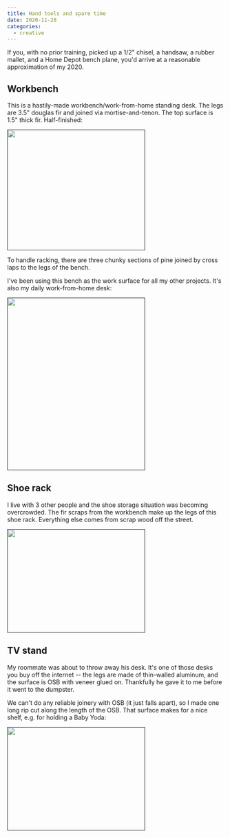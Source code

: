 ```yaml
---
title: Hand tools and spare time
date: 2020-11-28
categories:
  - creative
---
```


If you, with no prior training, picked up a 1/2" chisel, a handsaw, a rubber mallet, and a Home Depot bench plane, you'd arrive at a reasonable approximation of my 2020.

## Workbench

This is a hastily-made workbench/work-from-home standing desk. The legs are 3.5" douglas fir and joined via mortise-and-tenon. The top surface is 1.5" thick fir. Half-finished:

[<img src="/img/wood/1.jpg" style="width:320px;height:280px;">]()

To handle racking, there are three chunky sections of pine joined by cross laps to the legs of the bench.

I've been using this bench as the work surface for all my other projects. It's also my daily work-from-home desk:

[<img src="/img/wood/3.jpg" style="width:320px;height:400px;">]()

## Shoe rack

I live with 3 other people and the shoe storage situation was becoming overcrowded. The fir scraps from the workbench make up the legs of this shoe rack. Everything else comes from scrap wood off the street.

[<img src="/img/wood/4.jpg" style="width:320px;height:240px;">]()

## TV stand

My roommate was about to throw away his desk. It's one of those desks you buy off the internet -- the legs are made of thin-walled aluminum, and the surface is OSB with veneer glued on. Thankfully he gave it to me before it went to the dumpster. 

We can't do any reliable joinery with OSB (it just falls apart), so I made one long rip cut along the length of the OSB. That surface makes for a nice shelf, e.g. for holding a Baby Yoda:

[<img src="/img/wood/6.jpg" style="width:320px;height:240px;">]()

